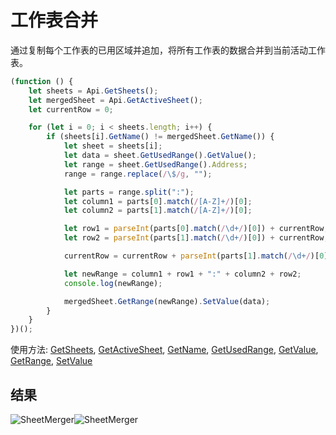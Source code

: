 # 工作表合并

通过复制每个工作表的已用区域并追加，将所有工作表的数据合并到当前活动工作表。

<!-- This code snippet is shown in the screenshot. -->

<!-- eslint-skip -->

```ts
(function () {
    let sheets = Api.GetSheets();
    let mergedSheet = Api.GetActiveSheet();
    let currentRow = 0;

    for (let i = 0; i < sheets.length; i++) {
        if (sheets[i].GetName() != mergedSheet.GetName()) {
            let sheet = sheets[i];
            let data = sheet.GetUsedRange().GetValue();
            let range = sheet.GetUsedRange().Address;
            range = range.replace(/\$/g, "");

            let parts = range.split(":");
            let column1 = parts[0].match(/[A-Z]+/)[0];
            let column2 = parts[1].match(/[A-Z]+/)[0];

            let row1 = parseInt(parts[0].match(/\d+/)[0]) + currentRow;
            let row2 = parseInt(parts[1].match(/\d+/)[0]) + currentRow;

            currentRow = currentRow + parseInt(parts[1].match(/\d+/)[0]) + 1;

            let newRange = column1 + row1 + ":" + column2 + row2;
            console.log(newRange);

            mergedSheet.GetRange(newRange).SetValue(data);
        }
    }
})();
```

使用方法: [GetSheets](../../../../office-api/usage-api/spreadsheet-api/Api/Methods/GetSheets.md), [GetActiveSheet](../../../../office-api/usage-api/spreadsheet-api/Api/Methods/GetActiveSheet.md), [GetName](../../../../office-api/usage-api/spreadsheet-api/ApiWorksheet/Methods/GetName.md), [GetUsedRange](../../../../office-api/usage-api/spreadsheet-api/ApiWorksheet/Methods/GetUsedRange.md), [GetValue](../../../../office-api/usage-api/spreadsheet-api/ApiRange/Methods/GetValue.md), [GetRange](../../../../office-api/usage-api/spreadsheet-api/ApiWorksheet/Methods/GetRange.md), [SetValue](../../../../office-api/usage-api/spreadsheet-api/ApiRange/Methods/SetValue.md)

## 结果

<!-- imgpath -->

![SheetMerger](/assets/images/plugins/sheet-merger.png#gh-light-mode-only)![SheetMerger](/assets/images/plugins/sheet-merger.dark.png#gh-dark-mode-only)
